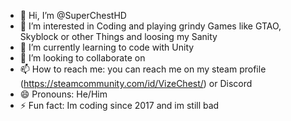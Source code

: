 - 👋 Hi, I’m @SuperChestHD
- 👀 I’m interested in Coding and playing grindy Games like GTAO, Skyblock or other Things and loosing my Sanity
- 🌱 I’m currently learning to code with Unity
- 💞️ I’m looking to collaborate on 
- 📫 How to reach me: you can reach me on my steam profile (https://steamcommunity.com/id/VizeChest/) or Discord
- 😄 Pronouns: He/Him
- ⚡ Fun fact: Im coding since 2017 and im still bad

<!---
SuperChestHD/SuperChestHD is a ✨ special ✨ repository because its `README.md` (this file) appears on your GitHub profile.
You can click the Preview link to take a look at your changes.
--->
